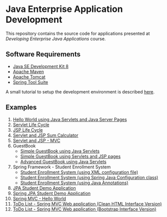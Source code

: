 Java Enterprise Application Development
=======================================

This repository contains the source code for applications presented at _Developing Enterprise Java Applications_ course.

Software Requirements
---------------------

* [Java SE Development Kit 8](https://www.oracle.com/java/technologies/downloads/#java8)  
* [Apache Maven](https://maven.apache.org) 
* [Apache Tomcat](https://tomcat.apache.org)
* [Spring Tool Suite](https://spring.io/tools)

A small tutorial to setup the development environment is described [here](labs/SETUP.md).  

Examples 
--------

1. [Hello World using Java Servlets and Java Server Pages](servlet-helloworld)
2. [Servlet Life Cycle](servlet-lifecycle)
3. [JSP Life Cycle](jsp-lifecycle)
4. [Servlet and JSP Sum Calculator](servlet-calculator)
5. [Servlet and JSP - MVC](servlet-mvc-app)
6. GuestBook
     - [Simple GuestBook using Java Servlets ](guestbook)
     - [Simple GuestBook using Servlets and JSP pages](guestbook-jsp)
     - [Advanced GuestBook using Java Servlets](guestbook-db)
7. Spring Framework - Student Enrollment System
     - [Student Enrollment System (using XML configuration file)](spring-student-xml)
     - [Student Enrollment System (using Spring Java Configuration class)](spring-student-config)
     - [Student Enrollment System (using Java Annotations)](spring-student-annotations)
8. [JPA Student Demo Application](jpa-student)
9. [Spring JPA Student Demo Application](jpa-student-spring)
10. [Spring MVC - Hello World](springmvc-helloworld)
11. [ToDo List - Spring MVC Web application (Clean HTML Interface Version)](springmvc-todo-html)
12. [ToDo List - Spring MVC Web application (Bootstrap Interface Version)](springmvc-todo-bootstrap)